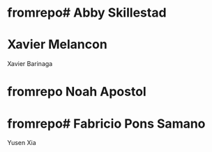 
# fromrepo# Abby Skillestad

# Xavier Melancon

Xavier Barinaga

# fromrepo Noah Apostol

# fromrepo# Fabricio Pons Samano

Yusen Xia



